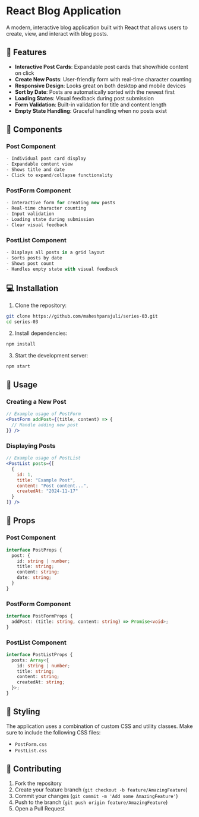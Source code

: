 # React Blog Application

A modern, interactive blog application built with React that allows users to create, view, and interact with blog posts.

## 🌟 Features

- **Interactive Post Cards**: Expandable post cards that show/hide content on click
- **Create New Posts**: User-friendly form with real-time character counting
- **Responsive Design**: Looks great on both desktop and mobile devices
- **Sort by Date**: Posts are automatically sorted with the newest first
- **Loading States**: Visual feedback during post submission
- **Form Validation**: Built-in validation for title and content length
- **Empty State Handling**: Graceful handling when no posts exist

## 🚀 Components

### Post Component
```jsx
- Individual post card display
- Expandable content view
- Shows title and date
- Click to expand/collapse functionality
```

### PostForm Component
```jsx
- Interactive form for creating new posts
- Real-time character counting
- Input validation
- Loading state during submission
- Clear visual feedback
```

### PostList Component
```jsx
- Displays all posts in a grid layout
- Sorts posts by date
- Shows post count
- Handles empty state with visual feedback
```

## 💻 Installation

1. Clone the repository:
```bash
git clone https://github.com/maheshparajuli/series-03.git
cd series-03
```

2. Install dependencies:
```bash
npm install
```

3. Start the development server:
```bash
npm start
```

## 🔧 Usage

### Creating a New Post
```jsx
// Example usage of PostForm
<PostForm addPost={(title, content) => {
  // Handle adding new post
}} />
```

### Displaying Posts
```jsx
// Example usage of PostList
<PostList posts={[
  {
    id: 1,
    title: "Example Post",
    content: "Post content...",
    createdAt: "2024-11-17"
  }
]} />
```

## 📝 Props

### Post Component
```typescript
interface PostProps {
  post: {
    id: string | number;
    title: string;
    content: string;
    date: string;
  }
}
```

### PostForm Component
```typescript
interface PostFormProps {
  addPost: (title: string, content: string) => Promise<void>;
}
```

### PostList Component
```typescript
interface PostListProps {
  posts: Array<{
    id: string | number;
    title: string;
    content: string;
    createdAt: string;
  }>;
}
```

## 🎨 Styling

The application uses a combination of custom CSS and utility classes. Make sure to include the following CSS files:
- `PostForm.css`
- `PostList.css`

## 🤝 Contributing

1. Fork the repository
2. Create your feature branch (`git checkout -b feature/AmazingFeature`)
3. Commit your changes (`git commit -m 'Add some AmazingFeature'`)
4. Push to the branch (`git push origin feature/AmazingFeature`)
5. Open a Pull Request

